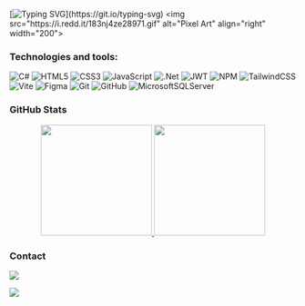 [![Typing SVG](https://readme-typing-svg.demolab.com?font=Roboto+Mono&weight=500&size=21&pause=1009&color=6DFFF5&vCenter=true&width=433&lines=Hello%2C+I'm+David!;Always+trying+to+get+better!)](https://git.io/typing-svg)
<img src="https://i.redd.it/183nj4ze28971.gif" alt="Pixel Art" align="right" width="200">

### Technologies and tools:

![C#](https://img.shields.io/badge/c%23-%23239120.svg?style=for-the-badge&logo=csharp&logoColor=white) ![HTML5](https://img.shields.io/badge/html5-%23E34F26.svg?style=for-the-badge&logo=html5&logoColor=white) ![CSS3](https://img.shields.io/badge/css3-%231572B6.svg?style=for-the-badge&logo=css3&logoColor=white) ![JavaScript](https://img.shields.io/badge/javascript-%23323330.svg?style=for-the-badge&logo=javascript&logoColor=%23F7DF1E) ![.Net](https://img.shields.io/badge/.NET-5C2D91?style=for-the-badge&logo=.net&logoColor=white) ![JWT](https://img.shields.io/badge/JWT-black?style=for-the-badge&logo=JSON%20web%20tokens) ![NPM](https://img.shields.io/badge/NPM-%23CB3837.svg?style=for-the-badge&logo=npm&logoColor=white)
![TailwindCSS](https://img.shields.io/badge/tailwindcss-%2338B2AC.svg?style=for-the-badge&logo=tailwind-css&logoColor=white) ![Vite](https://img.shields.io/badge/vite-%23646CFF.svg?style=for-the-badge&logo=vite&logoColor=white) ![Figma](https://img.shields.io/badge/figma-%23F24E1E.svg?style=for-the-badge&logo=figma&logoColor=white) ![Git](https://img.shields.io/badge/git-%23F05033.svg?style=for-the-badge&logo=git&logoColor=white) ![GitHub](https://img.shields.io/badge/github-%23121011.svg?style=for-the-badge&logo=github&logoColor=white) ![MicrosoftSQLServer](https://img.shields.io/badge/Microsoft%20SQL%20Server-CC2927?style=for-the-badge&logo=microsoft%20sql%20server&logoColor=white)




### GitHub Stats

<div align="Left" style="display: flex; justify-content: center;">
  <a href="https://github.com/DavElizG">
    <img height="195px" src="https://github-readme-stats.vercel.app/api?username=DavElizG&show_icons=true&theme=one_dark_pro&include_all_commits=true&count_private=true"/>
    <img height="195px" src="https://github-readme-stats.vercel.app/api/top-langs/?username=DavElizG&layout=compact&langs_count=7&theme=one_dark_pro"/>
  </a>
</div>


### Contact

<div> 
  <a href="mailto:jose.guadamuz.elizondo@est.una.ac.cr"><img src="https://img.shields.io/badge/-Gmail-%23333?style=for-the-badge&logo=gmail&logoColor=white" target="_blank"></a>
</div>


[![](https://visitcount.itsvg.in/api?id=DavElizG&icon=0&color=0)](https://visitcount.itsvg.in)
